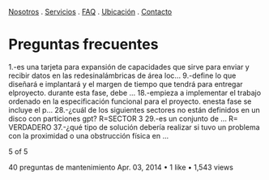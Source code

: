 [Nosotros](./nosotros.md) . [Servicios](./servicios.md) . [FAQ](FAQ.md) . [Ubicación](ubicacion.md) . [Contacto](./contacto.md)

# Preguntas frecuentes

1.-es una tarjeta para expansión de capacidades que sirve para enviar y recibir
datos en las redesinalámbricas de área loc...
9.-define lo que diseñará e implantará y el margen de tiempo que tendrá para
entregar elproyecto. durante esta fase, debe ...
18.-empieza a implementar el trabajo ordenado en la especificación funcional para
el proyecto. enesta fase se incluye el p...
28.-¿cuál de los siguientes sectores no están definidos en un disco con particiones
gpt?
R=SECTOR 3
29.-es un conjunto de ...
R= VERDADERO
37.-¿qué tipo de solución debería realizar si tuvo un problema con la proximidad o
una obstrucción física en ...

5 of 5

 

40 preguntas de mantenimiento
Apr. 03, 2014
•
1 like
•
1,543 views





